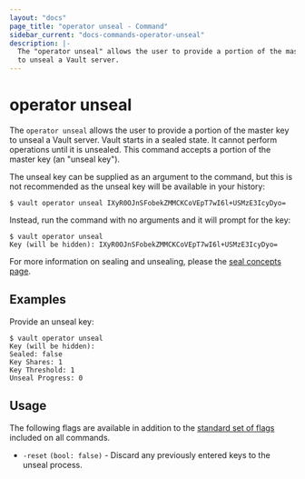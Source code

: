 ```yaml
---
layout: "docs"
page_title: "operator unseal - Command"
sidebar_current: "docs-commands-operator-unseal"
description: |-
  The "operator unseal" allows the user to provide a portion of the master key
  to unseal a Vault server.
---
```


# operator unseal

The `operator unseal` allows the user to provide a portion of the master key to
unseal a Vault server. Vault starts in a sealed state. It cannot perform
operations until it is unsealed. This command accepts a portion of the master
key (an "unseal key").

The unseal key can be supplied as an argument to the command, but this is
not recommended as the unseal key will be available in your history:

```text
$ vault operator unseal IXyR0OJnSFobekZMMCKCoVEpT7wI6l+USMzE3IcyDyo=
```

Instead, run the command with no arguments and it will prompt for the key:

```text
$ vault operator unseal
Key (will be hidden): IXyR0OJnSFobekZMMCKCoVEpT7wI6l+USMzE3IcyDyo=
```

For more information on sealing and unsealing, please the [seal concepts
page](/docs/concepts/seal.html).


## Examples

Provide an unseal key:

```text
$ vault operator unseal
Key (will be hidden):
Sealed: false
Key Shares: 1
Key Threshold: 1
Unseal Progress: 0
```

## Usage

The following flags are available in addition to the [standard set of
flags](/docs/commands/index.html) included on all commands.

- `-reset` `(bool: false)` - Discard any previously entered keys to the unseal
  process.
